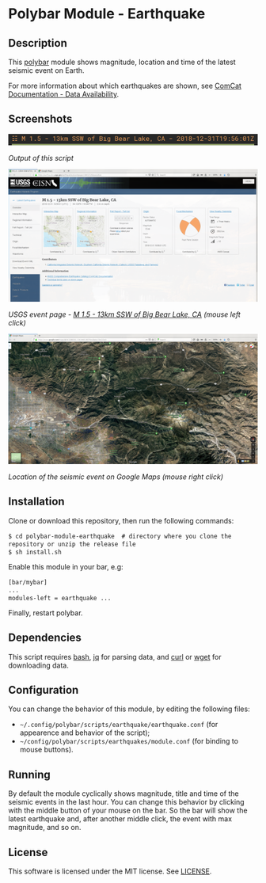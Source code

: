 # Polybar Module - Earthquake

## Description
This [polybar](https://github.com/jaagr/polybar)  module shows magnitude, location and time of the latest seismic event on Earth.

For more information about which earthquakes are shown, see  [ComCat Documentation - Data Availability](https://earthquake.usgs.gov/data/comcat/).

## Screenshots

<img alt="Screenshot of polybar module: earthquake" src="screenshots/polybar-module-earthquake.png" width="643">

*Output of this script*

<img alt="USGS event page for earthquake with id ci38412120" src="screenshots/usgs-ci38412120-event-page.png" width="643">

*USGS event page - [M 1.5 - 13km SSW of Big Bear Lake, CA](https://earthquake.usgs.gov/earthquakes/eventpage/ci38412120/executive) (mouse left click)*

<img alt="Location of the event on Google Maps" src="screenshots/usgs-ci38412120-google-map.png" width="643">

*Location of the seismic event on Google Maps (mouse right click)*

## Installation
Clone or download this repository, then run the following commands:
```
$ cd polybar-module-earthquake  # directory where you clone the repository or unzip the release file
$ sh install.sh
```
Enable this module in your bar, e.g:
```
[bar/mybar]
...
modules-left = earthquake ...
```

Finally, restart polybar.

## Dependencies
This script requires [bash](https://www.gnu.org/software/bash/), [jq](https://stedolan.github.com/jq/) for parsing data, and [curl](https://curl.haxx.se/) or [wget](https://www.gnu.org/s/wget/) for downloading data.

## Configuration
You can change the behavior of this module, by editing the following files:
- `~/.config/polybar/scripts/earthquake/earthquake.conf` (for appearence and behavior of the script);
- `~/config/polybar/scripts/earthquakes/module.conf` (for binding to mouse buttons).

## Running
By default the module cyclically shows magnitude, title and time of the seismic events in the last hour. You can change this behavior by clicking with the middle button of your mouse on the bar. So the bar will show the latest earthquake and, after another middle click, the event with max magnitude, and so on.

## License
This software is licensed under the MIT license. See [LICENSE](LICENSE.md).
